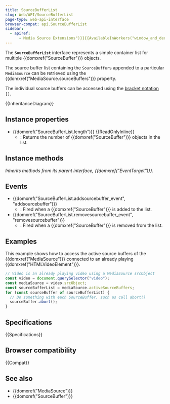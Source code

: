 ```yaml
---
title: SourceBufferList
slug: Web/API/SourceBufferList
page-type: web-api-interface
browser-compat: api.SourceBufferList
sidebar:
  - apiref:
      - Media Source Extensions")}}{{AvailableInWorkers("window_and_dedicated
---
```


The **`SourceBufferList`** interface represents a simple container list for multiple {{domxref("SourceBuffer")}} objects.

The source buffer list containing the `SourceBuffer`s appended to a particular `MediaSource` can be retrieved using the {{domxref("MediaSource.sourceBuffers")}} property.

The individual source buffers can be accessed using the [bracket notation](/en-US/docs/Web/JavaScript/Reference/Operators/Property_accessors#bracket_notation) `[]`.

{{InheritanceDiagram}}

## Instance properties

- {{domxref("SourceBufferList.length")}} {{ReadOnlyInline}}
  - : Returns the number of {{domxref("SourceBuffer")}} objects in the list.

## Instance methods

_Inherits methods from its parent interface, {{domxref("EventTarget")}}._

## Events

- {{domxref("SourceBufferList.addsourcebuffer_event", "addsourcebuffer")}}
  - : Fired when a {{domxref("SourceBuffer")}} is added to the list.
- {{domxref("SourceBufferList.removesourcebuffer_event", "removesourcebuffer")}}
  - : Fired when a {{domxref("SourceBuffer")}} is removed from the list.

## Examples

This example shows how to access the active source buffers of the {{domxref("MediaSource")}} connected to an already playing {{domxref("HTMLVideoElement")}}.

```js
// Video is an already playing video using a MediaSource srcObject
const video = document.querySelector("video");
const mediaSource = video.srcObject;
const sourceBufferList = mediaSource.activeSourceBuffers;
for (const sourceBuffer of sourceBufferList) {
  // Do something with each SourceBuffer, such as call abort()
  sourceBuffer.abort();
}
```

## Specifications

{{Specifications}}

## Browser compatibility

{{Compat}}

## See also

- {{domxref("MediaSource")}}
- {{domxref("SourceBuffer")}}
